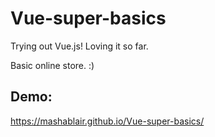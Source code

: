 # Vue-super-basics
Trying out Vue.js!  Loving it so far. 

Basic online store. :)

## Demo:
https://mashablair.github.io/Vue-super-basics/

